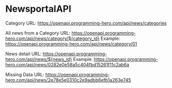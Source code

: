 # NewsportalAPI

Category
URL: https://openapi.programming-hero.com/api/news/categories

All news from a Category
URL: https://openapi.programming-hero.com/api/news/category/${category_id}
Example: https://openapi.programming-hero.com/api/news/category/01

News detail
URL: https://openapi.programming-hero.com/api/news/${news_id}
Example: https://openapi.programming-hero.com/api/news/0282e0e58a5c404fbd15261f11c2ab6a

Missing Data
URL: https://openapi.programming-hero.com/api/news/2e78e5e0310c2e9adbb6efb1a263e745
